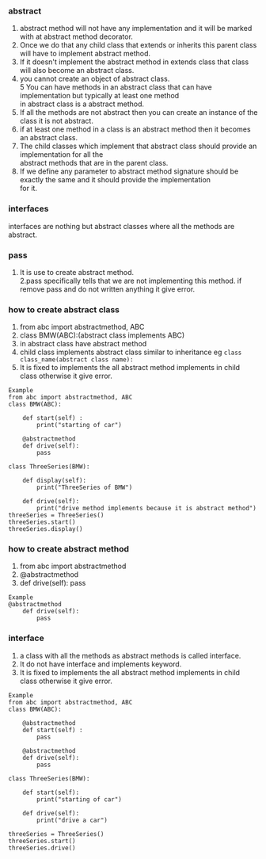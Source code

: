 ### abstract
1. abstract method will not have any implementation and it will be marked with at abstract method decorator.   
2. Once we do that any child class that extends or inherits this parent class will have to implement abstract method.   
3. If it doesn't implement the abstract method in extends class that class will also become an abstract class.  
4. you cannot create an object of abstract class.  
5 You can have methods in an abstract class that can have implementation but typically at least one method  
in abstract class is a abstract method.   
6. If all the methods are not abstract then you can create an instance of the class it is not abstract.  
7.  if at least one method in a class is an abstract method then it becomes an abstract class.  
8. The child classes which implement that abstract class should provide an implementation for all the  
abstract methods that are in the parent class.    
9. If we define any parameter to abstract method signature should be exactly the same and it should provide the implementation  
for it.  

### interfaces
interfaces are nothing but abstract classes where all the methods are abstract.   

###  pass
1. It is use to create abstract method.  
2.pass specifically tells that we are not implementing this method. if remove pass and do not written anything it give error.   

### how to create abstract class  
1. from abc import abstractmethod, ABC
2. class BMW(ABC):(abstract class implements ABC)  
3. in abstract class have abstract method   
4. child class implements abstract class similar to inheritance eg `class class_name(abstract class name):`  
5. It is fixed to implements the all abstract method implements in child class otherwise it give error.  
``` 
Example 
from abc import abstractmethod, ABC
class BMW(ABC):

    def start(self) :
        print("starting of car")

    @abstractmethod
    def drive(self):
        pass

class ThreeSeries(BMW):

    def display(self):
        print("ThreeSeries of BMW")

    def drive(self):
        print("drive method implements because it is abstract method")
threeSeries = ThreeSeries()
threeSeries.start()
threeSeries.display()
```
### how   to create abstract method   
1. from abc import abstractmethod   
2. @abstractmethod
2. def drive(self): pass  
```` 
Example  
@abstractmethod
    def drive(self):
        pass
```` 
 
### interface  
1.  a class with all the methods as abstract methods is called interface.  
2. It do not have interface and implements keyword.  
3. It is fixed to implements the all abstract method implements in child class otherwise it give error.
```` 
Example 
from abc import abstractmethod, ABC
class BMW(ABC):

    @abstractmethod
    def start(self) :
        pass

    @abstractmethod
    def drive(self):
        pass

class ThreeSeries(BMW):

    def start(self):
        print("starting of car")

    def drive(self):
        print("drive a car")

threeSeries = ThreeSeries()
threeSeries.start()
threeSeries.drive()
````